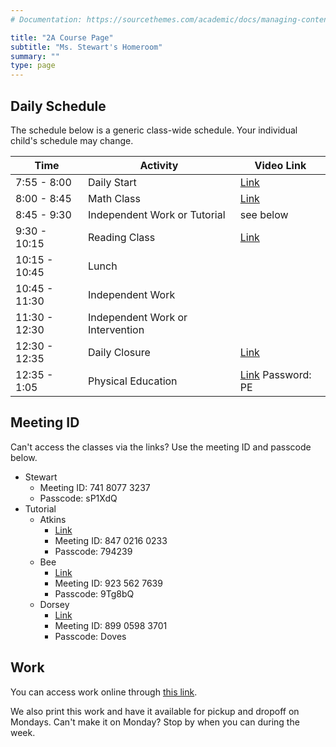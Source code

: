 ```yaml
---
# Documentation: https://sourcethemes.com/academic/docs/managing-content/

title: "2A Course Page"
subtitle: "Ms. Stewart's Homeroom"
summary: ""
type: page
---
```


## Daily Schedule

The schedule below is a generic class-wide schedule. Your individual
child's schedule may change.

Time|Activity|Video Link
---|---|---
7:55 - 8:00|Daily Start|[Link](https://us04web.zoom.us/j/74180773237?pwd=dElVQUN0OVFLeEp3RnJnR3MyV0tOQT09)
8:00 - 8:45|Math Class|[Link](https://us04web.zoom.us/j/74180773237?pwd=dElVQUN0OVFLeEp3RnJnR3MyV0tOQT09)
8:45 - 9:30|Independent Work or Tutorial|see below
9:30 - 10:15|Reading Class|[Link](https://us04web.zoom.us/j/74180773237?pwd=dElVQUN0OVFLeEp3RnJnR3MyV0tOQT09)
10:15 - 10:45|Lunch|
10:45 - 11:30|Independent Work|
11:30 - 12:30|Independent Work or Intervention|
12:30 - 12:35|Daily Closure|[Link](https://us04web.zoom.us/j/74180773237?pwd=dElVQUN0OVFLeEp3RnJnR3MyV0tOQT09)
12:35 - 1:05|Physical Education|[Link](https://us04web.zoom.us/j/2014753721) Password: PE

## Meeting ID

Can't access the classes via the links? Use the meeting ID and passcode
below.

- Stewart
  - Meeting ID: 741 8077 3237
  - Passcode: sP1XdQ
- Tutorial
  - Atkins
    - [Link](https://us02web.zoom.us/j/84702160233?pwd=UGdKSEx1aW4rWXVEd2l0aEtPRFk2Zz09)
    - Meeting ID: 847 0216 0233
    - Passcode: 794239
  - Bee
    - [Link](https://zoom.us/j/9235627639?pwd=eVU4MFAvSVZFR0FjYUU3T2pQMlVOdz09)
    - Meeting ID: 923 562 7639
    - Passcode: 9Tg8bQ
  - Dorsey
    - [Link](https://us02web.zoom.us/j/89905983701?pwd=WXlDM3VaV0NVYlYxOUc2cE9SQlBpQT09)
    - Meeting ID: 899 0598 3701
    - Passcode: Doves

## Work

You can access work online through
[this link](https://drive.google.com/drive/folders/1uBtDzFT0-knDt2UIjPvhC66Lv5OoQ-2-?usp=sharing).

We also print this work
and have it available for pickup and dropoff on Mondays. Can't make it
on Monday? Stop by when you can during the week.



